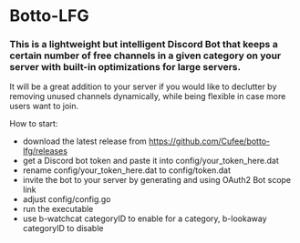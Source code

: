 # Botto-LFG
### This is a lightweight but intelligent Discord Bot that keeps a certain number of free channels in a given category on your server with built-in optimizations for large servers.
It will be a great addition to your server if you would like to declutter by removing unused channels dynamically, while being flexible in case more users want to join.

How to start:
* download the latest release from https://github.com/Cufee/botto-lfg/releases
* get a Discord bot token and paste it into config/your_token_here.dat
* rename config/your_token_here.dat to config/token.dat
* invite the bot to your server by generating and using OAuth2 Bot scope link
* adjust config/config.go
* run the executable
* use b-watchcat categoryID to enable for a category, b-lookaway categoryID to disable
